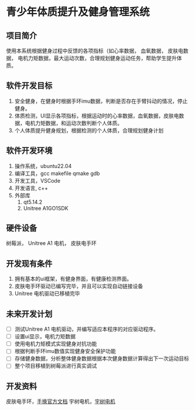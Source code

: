 <!-- # 健身器材项目开发规划

## 项目简介

使用宇树关节电机和监测手换开发一款智能健身设备。

## 设备开发  

OS : ubuntu 22.04
OS : Rasbretty Pi OS
编程语言 : cpp
语言版本 : cpp 17
ui框架 : QT 5.14.2
开发工具 qt creator VSCode git qmake
设备通信方式 串口通信 包含普通串口 RS-485
调用外部库: UnitreeMotor A1 G1官方SDK，含有x86_64和ARM

## 设备开发任务简介

使用监测手环读取人体心率，血氧饱和度，肌电信号，陀螺仪数据（包括三轴加速度，角加速度，eular angle，[手换官方文档](https://sichiray-tech.yuque.com/dm0eyv/chanpin/tisx58x4wb8fuu75)），该设备通过串口与设备通信，串口基本配置信息在**手环官方文档**中存在。

使用宇树电机作为健身直接的设备，打算采用宇树电机的力矩模式实现可调拉力健身，宇树电机还未真正了解，但是根据之前使用RoboMaster GM6020的经验可以实习阻尼效果，实现电机作为建设设备这一基本目标。电机自身可以检测**力矩、角度、角速度、角加速度、温度**,可以控制电机**力矩、角度、角速度、刚度、阻尼**，本工程预采宇树电机SDK进行继续开发，（主要不想写电机驱动，感觉太麻烦了）

计划使用树莓派Raspberry Pi作为控制中心，监测手环作为反馈设备读取健身过程中的运动数据，比如使用IMU在健身过程中判断身体是否抖动,如果抖动则电机停止运行保护用户安全。使用电机自带的力矩传感器器，读取当前力矩数据，根据反馈值调整阻尼或力矩。进行健身调控。

使用qt设计基本健身基本ui框架，(不要过度在意ui设计,项目功能实现才是核心)，ui设计需求,可以显示监测手环数据。可以让用户调控电机的参数。

## 开发任务

### UI

- [x] 设计基本的工程UI框架，内容包括，工程项目需要的基本页面（现计划设计3个页面，包括 **健身页面**、**健康管理页面**、**用户说明页面**。
- [x] 深化设计健身页面,深化实习功能为**健身设备链接**、**健身开始停止按钮**、**监测设备数据显示**,为其编写基本的回调函数。
- [ ] 深化设计健康管理页面，**该页面需要用户的、身高、体重、手环、健身历史数据**，该页面目标为
  - [ ] 获取用户个人数据。根据个人数据分析个人健康状态，简单来讲是算BMI(初期计划)
  - [ ] 显示历史健身健身数据,计划采用文件读写实习。运动完毕存放该次健身数据。然后该页面显示历史数据。(如果时间不够仅显示该次运动数据即可),**用一个图表显示，历史运动量，或者说运动次数，就是显示每次运动拉了多少次，直接显示历史数据即可**
  - [ ] 直接根据年龄以及手环数据分析，心率血氧是否正常。
- [ ] 设计用户说明页面，编写基本的使用说明书,纯文字即可

### 设备驱动

- [ ] 实现所有设备一键自动链接
  - [x] 编写基本的串口自动识别设备并连接函数。
  - [x] 使用监测设备测试实现。
  - [ ] 电机设备实现

- [ ] 驱动健康监测设备，实现主控模块(即Raspbretty PI)流畅读取手环数据。
  - [x] 编写基本驱动程序
    - [x] 监测设备实现,健身用Qt串口库实习
    - [x] 电机实现，电机用官方sdk实现
  - [ ] 测试代码

### 开发拓展

如果时间充裕且代码稳定可以进行该部分的开发，开发内容如下。

- [ ] 实现多用户设计，可以进行用户的添加，用户健康管理

## 工程开发框图

[工程开发框图](./developer.drawio)

## 开发存在难点

- 现阶段电机开发存在一定难度，由于未真正使用过该电机开发项目，所以没有过大的把握能对该电机进行快速开发。现在开发难点在于没有真正搞清健身器材需要如何开发电机。
- 第一次使用qt库进行正式软件开发，需要进行适应学习。 -->

# 青少年体质提升及健身管理系统

## 项目简介

使用本系统根据健身过程中反馈的各项指标（如心率数据， 血氧数据， 皮肤电数据， 电机力矩数据，最大运动次数，合理规划健身运动任务，帮助学生提升体质。

## 软件开发目标

1. 安全健身，在健身时根据手环imu数据，判断是否存在手臂抖动的情况，停止健身。
2. 体质检测，UI显示各项指标，根据运动时的心率数据，血氧数据，皮肤电数据，电机力矩数据，和运动次数判断个人体质。
3. 个人体质提升健身规划，根据检测的个人体质，合理规划健身计划

## 软件开发环境

1. 操作系统，ubuntu22.04
2. 编译工具，gcc makefile qmake gdb
3. 开发工具，VSCode
4. 开发语言, c++
5. 外部库
   1. qt5.14.2
   2. Unitree A1GO1SDK

## 硬件设备

树莓派， Unitree A1 电机， 皮肤电手环

## 开发现有条件

1. 拥有基本的ui框架，有健身界面，有健康检测界面。
2. 皮肤电手环驱动已编写完毕，并且可以实现自动链接设备
3. Unitree 电机驱动已移植完毕

## 未来开发计划

- [ ] 测试Unitree A1 电机驱动，并编写适应本程序的对应驱动程序。
- [ ] 设置ui显示，电机力矩数据
- [ ] 使用电机力矩模式实现健身对抗功能
- [ ] 根据判断手环imu数值实现健身安全保护功能
- [ ] 存储健身数据，分析整体健身数据根据本次健身数据计算得出下一次运动目标
- [ ] 整个项目移植到树莓派进行真实调试

## 开发资料

皮肤电手环，[手换官方文档](https://sichiray-tech.yuque.com/dm0eyv/chanpin/tisx58x4wb8fuu75)
宇树电机，[宇树电机](../development%20resource/A1电机资料/01电机手册及文档/)
